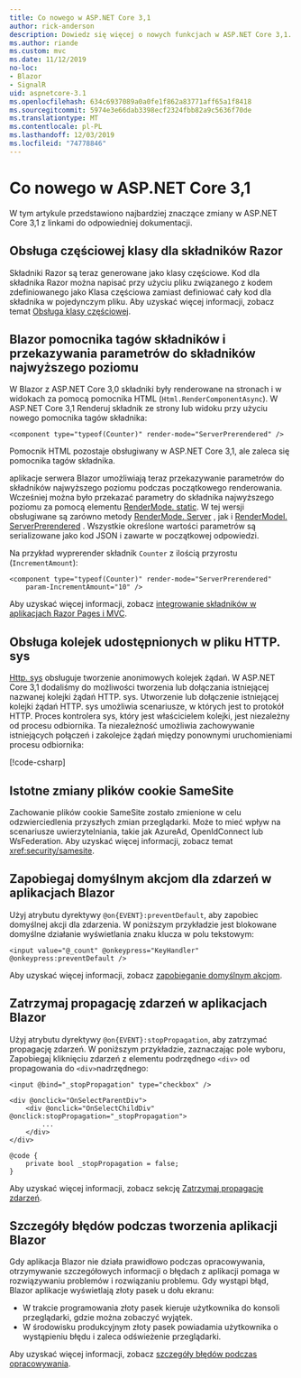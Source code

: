 ```yaml
---
title: Co nowego w ASP.NET Core 3,1
author: rick-anderson
description: Dowiedz się więcej o nowych funkcjach w ASP.NET Core 3,1.
ms.author: riande
ms.custom: mvc
ms.date: 11/12/2019
no-loc:
- Blazor
- SignalR
uid: aspnetcore-3.1
ms.openlocfilehash: 634c6937089a0a0fe1f862a83771aff65a1f8418
ms.sourcegitcommit: 5974e3e66dab3398ecf2324fbb82a9c5636f70de
ms.translationtype: MT
ms.contentlocale: pl-PL
ms.lasthandoff: 12/03/2019
ms.locfileid: "74778846"
---
```

# <a name="whats-new-in-aspnet-core-31"></a>Co nowego w ASP.NET Core 3,1

W tym artykule przedstawiono najbardziej znaczące zmiany w ASP.NET Core 3,1 z linkami do odpowiedniej dokumentacji.

## <a name="partial-class-support-for-razor-components"></a>Obsługa częściowej klasy dla składników Razor

Składniki Razor są teraz generowane jako klasy częściowe. Kod dla składnika Razor można napisać przy użyciu pliku związanego z kodem zdefiniowanego jako Klasa częściowa zamiast definiować cały kod dla składnika w pojedynczym pliku. Aby uzyskać więcej informacji, zobacz temat [Obsługa klasy częściowej](xref:blazor/components#partial-class-support).

## <a name="opno-locblazor-component-tag-helper-and-pass-parameters-to-top-level-components"></a>Blazor pomocnika tagów składników i przekazywania parametrów do składników najwyższego poziomu

W Blazor z ASP.NET Core 3,0 składniki były renderowane na stronach i w widokach za pomocą pomocnika HTML (`Html.RenderComponentAsync`). W ASP.NET Core 3,1 Renderuj składnik ze strony lub widoku przy użyciu nowego pomocnika tagów składnika:

```razor
<component type="typeof(Counter)" render-mode="ServerPrerendered" />
```

Pomocnik HTML pozostaje obsługiwany w ASP.NET Core 3,1, ale zaleca się pomocnika tagów składnika.

aplikacje serwera Blazor umożliwiają teraz przekazywanie parametrów do składników najwyższego poziomu podczas początkowego renderowania. Wcześniej można było przekazać parametry do składnika najwyższego poziomu za pomocą elementu [RenderMode. static](xref:Microsoft.AspNetCore.Mvc.Rendering.RenderMode.Static). W tej wersji obsługiwane są zarówno metody [RenderMode. Server](xref:Microsoft.AspNetCore.Mvc.Rendering.RenderMode.Server) , jak i [RenderModel. ServerPrerendered](xref:Microsoft.AspNetCore.Mvc.Rendering.RenderMode.ServerPrerendered) . Wszystkie określone wartości parametrów są serializowane jako kod JSON i zawarte w początkowej odpowiedzi.

Na przykład wyprerender składnik `Counter` z ilością przyrostu (`IncrementAmount`):

```razor
<component type="typeof(Counter)" render-mode="ServerPrerendered" 
    param-IncrementAmount="10" />
```

Aby uzyskać więcej informacji, zobacz [integrowanie składników w aplikacjach Razor Pages i MVC](xref:blazor/components#integrate-components-into-razor-pages-and-mvc-apps).

## <a name="support-for-shared-queues-in-httpsys"></a>Obsługa kolejek udostępnionych w pliku HTTP. sys

[Http. sys](xref:fundamentals/servers/httpsys) obsługuje tworzenie anonimowych kolejek żądań. W ASP.NET Core 3,1 dodaliśmy do możliwości tworzenia lub dołączania istniejącej nazwanej kolejki żądań HTTP. sys. Utworzenie lub dołączenie istniejącej kolejki żądań HTTP. sys umożliwia scenariusze, w których jest to protokół HTTP. Proces kontrolera sys, który jest właścicielem kolejki, jest niezależny od procesu odbiornika. Ta niezależność umożliwia zachowywanie istniejących połączeń i zakolejce żądań między ponownymi uruchomieniami procesu odbiornika:

[!code-csharp[](sample/Program.cs?name=snippet)]

## <a name="breaking-changes-for-samesite-cookies"></a>Istotne zmiany plików cookie SameSite

Zachowanie plików cookie SameSite zostało zmienione w celu odzwierciedlenia przyszłych zmian przeglądarki. Może to mieć wpływ na scenariusze uwierzytelniania, takie jak AzureAd, OpenIdConnect lub WsFederation. Aby uzyskać więcej informacji, zobacz temat <xref:security/samesite>.

## <a name="prevent-default-actions-for-events-in-opno-locblazor-apps"></a>Zapobiegaj domyślnym akcjom dla zdarzeń w aplikacjach Blazor

Użyj atrybutu dyrektywy `@on{EVENT}:preventDefault`, aby zapobiec domyślnej akcji dla zdarzenia. W poniższym przykładzie jest blokowane domyślne działanie wyświetlania znaku klucza w polu tekstowym:

```razor
<input value="@_count" @onkeypress="KeyHandler" @onkeypress:preventDefault />
```

Aby uzyskać więcej informacji, zobacz [zapobieganie domyślnym akcjom](xref:blazor/components#prevent-default-actions).

## <a name="stop-event-propagation-in-opno-locblazor-apps"></a>Zatrzymaj propagację zdarzeń w aplikacjach Blazor

Użyj atrybutu dyrektywy `@on{EVENT}:stopPropagation`, aby zatrzymać propagację zdarzeń. W poniższym przykładzie, zaznaczając pole wyboru, Zapobiegaj kliknięciu zdarzeń z elementu podrzędnego `<div>` od propagowania do `<div>`nadrzędnego:

```razor
<input @bind="_stopPropagation" type="checkbox" />

<div @onclick="OnSelectParentDiv">
    <div @onclick="OnSelectChildDiv" @onclick:stopPropagation="_stopPropagation">
        ...
    </div>
</div>

@code {
    private bool _stopPropagation = false;
}
```

Aby uzyskać więcej informacji, zobacz sekcję [Zatrzymaj propagację zdarzeń](xref:blazor/components#stop-event-propagation).

## <a name="detailed-errors-during-opno-locblazor-app-development"></a>Szczegóły błędów podczas tworzenia aplikacji Blazor

Gdy aplikacja Blazor nie działa prawidłowo podczas opracowywania, otrzymywanie szczegółowych informacji o błędach z aplikacji pomaga w rozwiązywaniu problemów i rozwiązaniu problemu. Gdy wystąpi błąd, Blazor aplikacje wyświetlają złoty pasek u dołu ekranu:

* W trakcie programowania złoty pasek kieruje użytkownika do konsoli przeglądarki, gdzie można zobaczyć wyjątek.
* W środowisku produkcyjnym złoty pasek powiadamia użytkownika o wystąpieniu błędu i zaleca odświeżenie przeglądarki.

Aby uzyskać więcej informacji, zobacz [szczegóły błędów podczas opracowywania](xref:blazor/handle-errors#detailed-errors-during-development).
